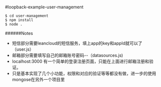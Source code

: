 #loopback-example-user-management
```
$ cd user-management
$ npm install
$ node .
```

######Notes
- 短信部分需要leancloud的短信服务，填上app的key和appId就可以了（user.js）
- 邮箱部分需要填写自己的邮箱账号密码--（datasources.js)
- localhost:3000 有一个简单的登录注册页面，只能在上面进行邮箱注册和验证。
- 只是基本实现了几个小功能，权限和对应的验证等等都没有做，进一步的使用mongose在另外一个项目里
